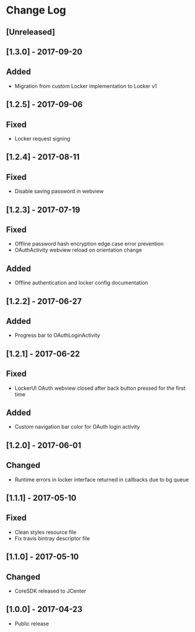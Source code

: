 # Change Log

## [Unreleased]

## [1.3.0] - 2017-09-20

## Added
- Migration from custom Locker implementation to Locker v1

## [1.2.5] - 2017-09-06

## Fixed
- Locker request signing

## [1.2.4] - 2017-08-11

## Fixed
- Disable saving password in webview

## [1.2.3] - 2017-07-19

## Fixed
- Offline password hash encryption edge case error prevention
- OAuthActivity webview reload on orientation change

## Added
- Offline authentication and locker config documentation

## [1.2.2] - 2017-06-27

## Added
- Progress bar to OAuthLoginActivity

## [1.2.1] - 2017-06-22

## Fixed
- LockerUI OAuth webview closed after back button pressed for the first time  

## Added
- Custom navigation bar color for OAuth login activity

## [1.2.0] - 2017-06-01

## Changed

- Runtime errors in locker interface returned in callbacks due to bg queue

## [1.1.1] - 2017-05-10

## Fixed

- Clean styles resource file
- Fix travis bintray descriptor file

## [1.1.0] - 2017-05-10

## Changed

- CoreSDK released to JCenter

## [1.0.0] - 2017-04-23

- Public release
